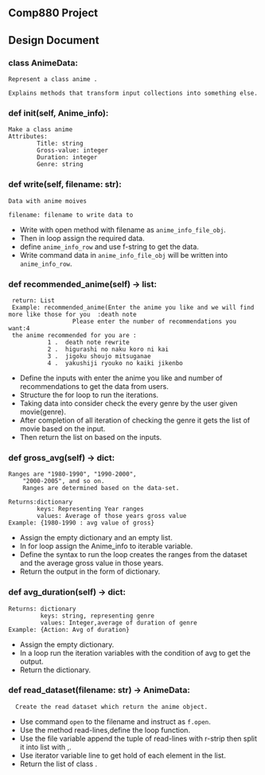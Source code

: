## Comp880 Project

## Design Document

### class AnimeData:

    Represent a class anime .

    Explains methods that transform input collections into something else.

### def init(self, Anime_info):

    Make a class anime
    Attributes: 
            Title: string
            Gross-value: integer
            Duration: integer
            Genre: string

### def write(self, filename: str):

    Data with anime moives
    
    filename: filename to write data to

* Write with open method with filename as `anime_info_file_obj`.
* Then in loop assign the required data.
* define `anime_info_row` and use f-string to get the data. 
* Write command data in `anime_info_file_obj` will be written into `anime_info_row`.

### def recommended_anime(self) -> list:

     return: List
     Example: recommended_anime(Enter the anime you like and we will find more like those for you  :death note
                      Please enter the number of recommendations you want:4
     the anime recommended for you are :
               1 .  death note rewrite
               2 .  higurashi no naku koro ni kai
               3 .  jigoku shoujo mitsuganae
               4 .  yakushiji ryouko no kaiki jikenbo

* Define the inputs with enter the anime you like and number of recommendations to get the data from users.
* Structure the for loop to run the iterations.
* Taking data into consider check the every genre by the user given movie(genre).
* After completion of all iteration of checking the genre it gets the list of movie based on the input.
* Then return the list on based on the inputs.

### def gross_avg(self) -> dict:

    Ranges are "1980-1990", "1990-2000",
        "2000-2005", and so on.
        Ranges are determined based on the data-set.
    
    Returns:dictionary
            keys: Representing Year ranges
            values: Average of those years gross value
    Example: {1980-1990 : avg value of gross}
    
*  Assign the empty dictionary and an empty list.
*  In for loop assign the Anime_info to iterable variable.
*  Define the syntax to run the loop creates the ranges from the dataset and the average gross value in those years. 
*  Return the output in the form of dictionary.


### def avg_duration(self) -> dict:

    Returns: dictionary
             keys: string, representing genre
             values: Integer,average of duration of genre
    Example: {Action: Avg of duration}


* Assign the empty dictionary.
* In a loop run the iteration variables with the condition of avg to get the output.
* Return the dictionary.


### def read_dataset(filename: str) -> AnimeData:

      Create the read dataset which return the anime object.

* Use command `open` to the filename and instruct as `f.open`.
* Use the method read-lines,define the loop function. 
* Use the file variable append the tuple of read-lines with r-strip then split it into list with ,.
* Use iterator variable line to get hold of each element in the list.
* Return the list of class .

    
